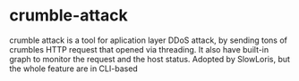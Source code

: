 # crumble-attack
crumble attack is a tool for aplication layer DDoS attack, by sending tons of crumbles HTTP request that opened via threading. It also have built-in graph to monitor the request and the host status. Adopted by SlowLoris, but the whole feature are in CLI-based  
